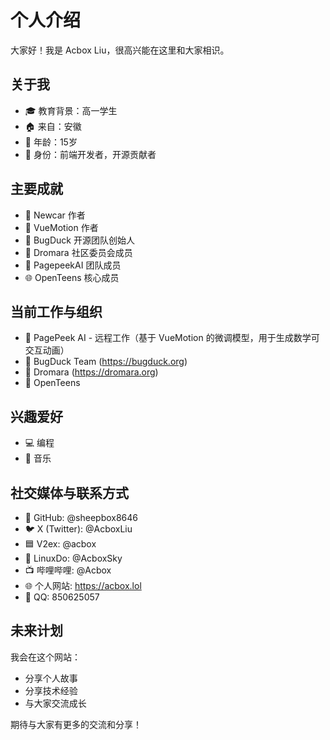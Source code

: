 # 个人介绍

大家好！我是 Acbox Liu，很高兴能在这里和大家相识。

## 关于我

- 🎓 教育背景：高一学生
- 🏠 来自：安徽
- 👶 年龄：15岁
- 💼 身份：前端开发者，开源贡献者

## 主要成就

- 🚀 Newcar 作者
- 🎨 VueMotion 作者
- 🦆 BugDuck 开源团队创始人
- 🌟 Dromara 社区委员会成员
- 🤖 PagepeekAI 团队成员
- 🌐 OpenTeens 核心成员

## 当前工作与组织

- 🏢 PagePeek AI - 远程工作（基于 VueMotion 的微调模型，用于生成数学可交互动画）
- 🦆 BugDuck Team (https://bugduck.org)
- 🌟 Dromara (https://dromara.org)
- 👥 OpenTeens

## 兴趣爱好

- 💻 编程
- 🎵 音乐

## 社交媒体与联系方式

- 🐙 GitHub: @sheepbox8646
- 🐦 X (Twitter): @AcboxLiu
- 🟦 V2ex: @acbox
- 🐧 LinuxDo: @AcboxSky
- 📺 哔哩哔哩: @Acbox
- 🌐 个人网站: https://acbox.lol
- 💬 QQ: 850625057

## 未来计划

我会在这个网站：
- 分享个人故事
- 分享技术经验
- 与大家交流成长

期待与大家有更多的交流和分享！
